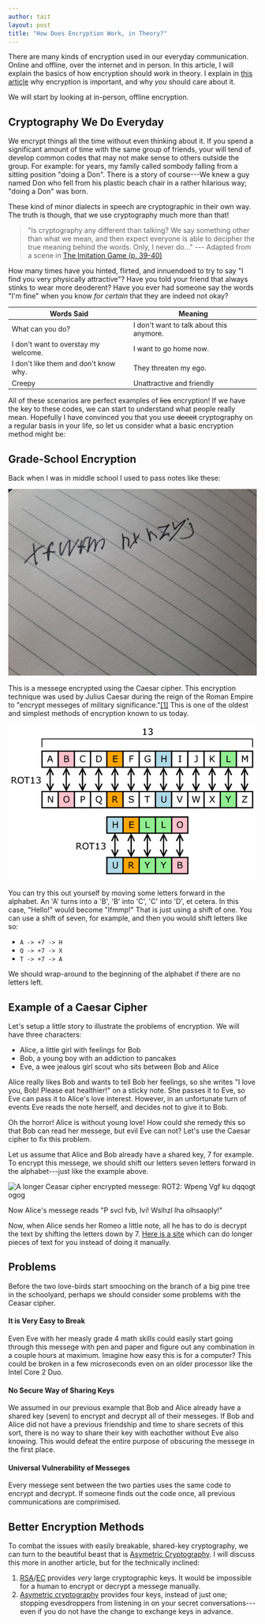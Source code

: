 ```yaml
---
author: tait
layout: post
title: "How Does Encryption Work, in Theory?"
---
```



There are many kinds of encryption used in our everyday communication. Online and offline, over the internet and in person. In this article, I will explain the basics of how encryption should work in theory. I explain in [this article](/2020/01/26/rsa1.html) why encryption is important, and why *you* should care about it.

We will start by looking at in-person, offline encryption.

## Cryptography We Do Everyday
We encrypt things all the time without even thinking about it. 
If you spend a significant amount of time with the same group of friends, your will tend of develop common codes that may not make sense to others outside the group.
For example: for years, my family called sombody falling from a sitting position "doing a Don". There is a story of course---We knew a guy named Don who fell from his plastic beach chair in a rather hilarious way; "doing a Don" was born.

These kind of minor dialects in speech are cryptographic in their own way. The truth is though, that we use cryptography much more than that!

> "Is cryptography any different than talking?
> We say something other than what we mean, and then expect everyone is able to decipher the true meaning behind the words.
> Only, I never do..." --- Adapted from a scene in [The Imitation Game (p. 39-40)](https://www.benedictcumberbatch.co.uk/wordpress/wp-content/uploads/ScreenplayTIG.pdf)

How many times have you hinted, flirted, and innuendoed to try to say "I find you very physically attractive"?
Have you told your friend that always stinks to wear more deoderent?
Have you ever had someone say the words "I'm fine" when you know *for certain* that they are indeed not okay?

Words Said | Meaning
--- | ---
What can you do? | I don't want to talk about this anymore.
I don't want to overstay my welcome. | I want to go home now.
I don't like them and don't know why. | They threaten my ego.
Creepy | Unattractive and friendly

All of these scenarios are perfect examples of ~~lies~~ encryption! If we have the key to these codes, we can start to understand what people really mean.
Hopefully I have convinced you that you use ~~deceit~~ cryptography on a regular basis in your life, so let us consider what a basic encryption method might be:

## Grade-School Encryption
Back when I was in middle school I used to pass notes like these:

![A messege I would have sent in middle school. ROT5: Xfwfm hx hzyj](/assets/img/ceasar1.jpg)

This is a messege encrypted using the Caesar cipher. This encryption technique was used by Julius Caesar during the reign of the Roman Empire to "encrypt messeges of military significance."<a class="citation-link" href="https://en.wikipedia.org/wiki/Caesar_chipher/">[1]</a>
This is one of the oldest and simplest methods of encryption known to us today.

![A diagram of a Ceasar Shift algorithm. A <-> N, B <-> O, et cetera.](/assets/img/ceasar13.png)

You can try this out yourself by moving some letters forward in the alphabet.
An 'A' turns into a 'B', 'B' into 'C', 'C' into 'D', et cetera.
In this case, "Hello!" would become "Ifmmp!"
That is just using a shift of one. You can use a shift of seven, for example, and then you would shift letters like so:

- `A -> +7 -> H`
- `Q -> +7 -> X`
- `T -> +7 -> A`

We should wrap-around to the beginning of the alphabet if there are no letters left. 

## Example of a Caesar Cipher
Let's setup a little story to illustrate the problems of encryption. We will have three characters:

* Alice, a little girl with feelings for Bob
* Bob, a young boy with an addiction to pancakes
* Eve, a wee jealous girl scout who sits between Bob and Alice

Alice really likes Bob and wants to tell Bob her feelings, so she writes "I love you, Bob! Please eat healthier!" on a sticky note.
She passes it to Eve, so Eve can pass it to Alice's love interest.
However, in an unfortunate turn of events Eve reads the note herself, and decides not to give it to Bob.

Oh the horror! Alice is without young love! How could she remedy this so that Bob can read her messege, but evil Eve can not?
Let's use the Caesar cipher to fix this problem.

Let us assume that Alice and Bob already have a shared key, 7 for example. To encrypt this messege, we should shift our letters seven letters forward in the alphabet---just like the example above.

![A longer Ceasar cipher encrypted messege: ROT2: Wpeng Vgf ku dqqogt ogog](/assets/img/ceasar2.jpg)

Now Alice's messege reads "P svcl fvb, Ivi! Wslhzl lha olhsaoply!"

Now, when Alice sends her Romeo a little note, all he has to do is decrypt the text by shifting the letters down by 7.
[Here is a site](https://www.xarg.org/tools/caesar-cipher/) which can do longer pieces of text for you instead of doing it manually.

## Problems

Before the two love-birds start smooching on the branch of a big pine tree in the schoolyard, perhaps we should consider some problems with the Ceasar cipher.

#### It is Very Easy to Break

Even Eve with her measly grade 4 math skills could easily start going through this messege with pen and paper and figure out any combination in a couple hours at maximum.
Imagine how easy this is for a computer?
This could be broken in a few microseconds even on an older processor like the Intel Core 2 Duo.

#### No Secure Way of Sharing Keys

We assumed in our previous example that Bob and Alice already have a shared key (seven) to encrypt and decrypt all of their messeges.
If Bob and Alice did not have a previous friendship and time to share secrets of this sort, there is no way to share their key with eachother without Eve also knowing.
This would defeat the entire purpose of obscuring the messege in the first place.

#### Universal Vulnerability of Messeges

Every messege sent between the two parties uses the same code to encrypt and decrypt. If someone finds out the code once, all previous communications are comprimised.

## Better Encryption Methods

To combat the issues with easily breakable, shared-key cryptography, we can turn to the beautiful beast that is [Asymetric Cryptography](https://en.wikipedia.org/wiki/Public-key_cryptography).
I will discuss this more in another article, but for the technically inclined:

1. [RSA](https://en.wikipedia.org/wiki/RSA_(cryptosystem))/[EC](https://en.wikipedia.org/wiki/Elliptic-curve_cryptography) provides *very* large cryptographic keys. It would be impossible for a human to encrypt or decrypt a messege manually.
2. [Asymetric cryptography](https://www.youtube.com/watch?v=GSIDS_lvRv4) provides four keys, instead of just one; stopping evesdroppers from listening in on your secret conversations---even if you do not have the change to exchange keys in advance.


